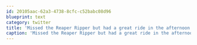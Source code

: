 ```yaml
---
id: 20105aac-62a3-4738-8cfc-c52babc08d96
blueprint: text
category: twitter
title: 'Missed the Reaper Ripper but had a great ride in the afternoon rain!'
caption: 'Missed the Reaper Ripper but had a great ride in the afternoon rain!'
---
```

